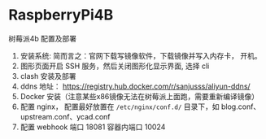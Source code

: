 # RaspberryPi4B

树莓派4b 配置及部署

1. 安装系统:
    简而言之：官网下载写镜像软件，下载镜像并写入内存卡， 开机。
2. 图形页面开启 SSH 服务，然后关闭图形化显示界面, 选择 cli
3. clash 安装及部署
4. ddns 地址： https://registry.hub.docker.com/r/sanjusss/aliyun-ddns/
5. Docker 安装（注意某些x86镜像无法在树莓派上面跑，需要重新编译镜像）
6. 配置 nginx， 配置最好放置在 `/etc/nginx/conf.d/` 目录下，如 blog.conf、upstream.conf、ycad.conf
7. 配置 webhook 端口 18081 容器内端口 10024

